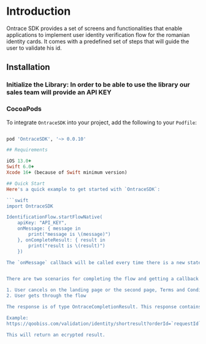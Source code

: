 # Introduction 

Ontrace SDK provides a set of screens and functionalities that enable applications to implement user identity verification flow for the romanian identity cards. It comes with a predefined set of steps that will guide the user to validate his id.

## Installation

### Initialize the Library: In order to be able to use the library our sales team will provide an API KEY 

### CocoaPods

To integrate `OntraceSDK` into your project, add the following to your `Podfile`:

```ruby

pod 'OntraceSDK', '~> 0.0.10'

## Requirements

iOS 13.0+
Swift 6.0+
Xcode 16+ (because of Swift minimum version)

## Quick Start
Here's a quick example to get started with `OntraceSDK`:

```swift
import OntraceSDK

IdentificationFlow.startFlowNative(
    apiKey: "API_KEY",
    onMessage: { message in
        print("message is \(message)")
    }, onCompleteResult: { result in
        print("result is \(result)")
    })

The `onMessage` callback will be called every time there is a new state to transition to.


There are two scenarios for completing the flow and getting a callback from `onCompleteResult` :

1. User cancels on the landing page or the second page, Terms and Conditions
2. User gets through the flow

The response is of type OntraceCompletionResult. This response contains a requestId and using this API

Example:
https://qoobiss.com/validation/identity/shortresult?orderId=`requestId`

This will return an ecrypted result.

